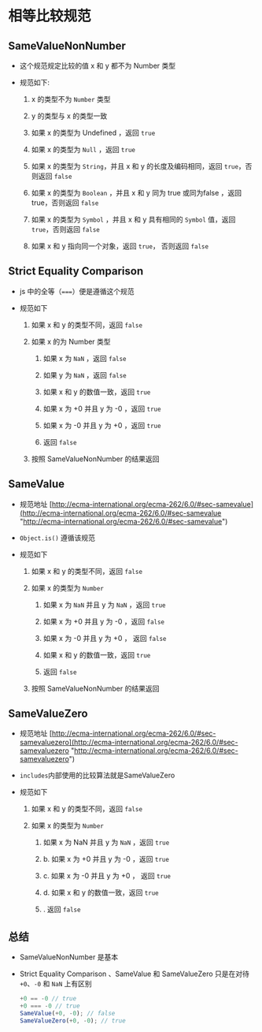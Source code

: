 # 相等比较规范

## SameValueNonNumber

*   这个规范规定比较的值 x 和 y 都不为 Number 类型

*   规范如下:

    1.  x 的类型不为 `Number` 类型

    2.  y 的类型与 x 的类型一致

    3.  如果 x 的类型为 Undefined ，返回 `true`

    4.  如果 x 的类型为 `Null` ，返回 `true`

    5.  如果 x 的类型为 `String`，并且 x 和 y 的长度及编码相同，返回 `true`，否则返回 `false`

    6.  如果 x 的类型为 `Boolean` ，并且 x 和 y 同为 true 或同为false ，返回 true，否则返回 `false`

    7.  如果 x 的类型为 `Symbol` ，并且 x 和 y 具有相同的 `Symbol` 值，返回 `true`，否则返回 `false`

    8.  如果 x 和 y 指向同一个对象，返回 `true`， 否则返回 `false`

## Strict Equality Comparison

*   js 中的全等（`===`）便是遵循这个规范

*   规范如下

    1.  如果 x 和 y 的类型不同，返回 `false`

    2.  如果 x 的为 Number 类型

        1.  如果 x 为 `NaN` ，返回 `false`

        2.  如果 y 为 `NaN` ，返回 `false`

        3.  如果 x 和 y 的数值一致，返回 `true`

        4.  如果 x 为 +0 并且 y 为 -0 ，返回 `true`

        5.  如果 x 为 -0 并且 y 为 +0 ，返回 `true`

        6.  返回 `false`

    3.  按照 SameValueNonNumber 的结果返回

## SameValue

*   规范地址  [http://ecma-international.org/ecma-262/6.0/#sec-samevalue](http://ecma-international.org/ecma-262/6.0/#sec-samevalue "http://ecma-international.org/ecma-262/6.0/#sec-samevalue")

*   `Object.is()` 遵循该规范

*   规范如下

    1.  如果 x 和 y 的类型不同，返回 `false`

    2.  如果 x 的类型为 `Number`

        1.  如果 x 为 `NaN` 并且 y 为 `NaN` ，返回 `true`

        2.  如果 x 为 +0 并且 y 为 -0 ，返回 `false`

        3.  如果 x 为 -0 并且 y 为 +0 ， 返回 `false`

        4.  如果 x 和 y 的数值一致，返回 `true`

        5.  返回 `false`

    3.  按照 SameValueNonNumber 的结果返回

## SameValueZero

*   规范地址 [http://ecma-international.org/ecma-262/6.0/#sec-samevaluezero](http://ecma-international.org/ecma-262/6.0/#sec-samevaluezero "http://ecma-international.org/ecma-262/6.0/#sec-samevaluezero")

*   `includes`内部使用的比较算法就是SameValueZero

*   规范如下

    1.  如果 x 和 y 的类型不同，返回 `false`

    2.  如果 x 的类型为 `Number`

        1.  如果 x 为 NaN 并且 y 为 `NaN` ，返回 `true`

        2.  b. 如果 x 为 +0 并且 y 为 -0 ，返回 `true`

        3.  c. 如果 x 为 -0 并且 y 为 +0 ， 返回 `true`

        4.  d. 如果 x 和 y 的数值一致，返回 `true`

        5.  . 返回 `false`

## 总结

*   SameValueNonNumber 是基本

*   Strict Equality Comparison 、SameValue 和 SameValueZero 只是在对待 `+0`、`-0` 和 `NaN` 上有区别

    ```javascript
    +0 == -0 // true
    +0 === -0 // true
    SameValue(+0, -0); // false
    SameValueZero(+0, -0); // true
    ```
